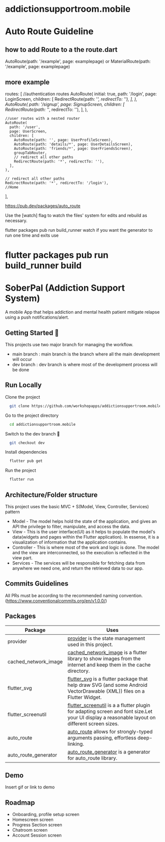 
# addictionsupportroom.mobile

# Auto Route Guideline

## how to add Route to a the route.dart

AutoRoute(path: '/example', page: examplepage)
or
MaterialRoute(path: '/example', page: examplepage)

## more example

routes: <AutoRoute>[
//authentication routes
AutoRoute(
initial: true,
path: '/login',
page: LoginScreen,
children: [
RedirectRoute(path: '*', redirectTo: ''),
],
),
AutoRoute(
path: '/signup',
page: SignupScreen,
children: [
RedirectRoute(path: '*', redirectTo: ''),
],
),

    //user routes with a nested router
    AutoRoute(
      path: '/user',
      page: UserScreen,
      children: [
        AutoRoute(path: '', page: UserProfileScreen),
        AutoRoute(path: 'details/*', page: UserDetailsScreen),
        AutoRoute(path: 'friends/*', page: UserFriendsScreen),
        groupTabRouter,
        // redirect all other paths
        RedirectRoute(path: '*', redirectTo: ''),
      ],
    ),

    // redirect all other paths
    RedirectRoute(path: '*', redirectTo: '/login'),
    //Home

],

https://pub.dev/packages/auto_route

Use the [watch] flag to watch the files' system for edits and rebuild as necessary.

flutter packages pub run build_runner watch
if you want the generator to run one time and exits use

flutter packages pub run build_runner build
=======

# SoberPal (Addiction Support System)

A mobile App that helps addiction and mental health patient mitigate relapse using a push notifications/alert.


## Getting Started 🚀

This projects use two major branch for managing the workflow. 
- main branch : main branch is the branch where all the main development will occur
- dev branch : dev branch is where most of the development process will be done

## Run Locally

Clone the project

```bash
  git clone https://github.com/workshopapps/addictionsupportroom.mobile.git
```

Go to the project directory

```bash
  cd addictionsupportroom.mobile
```

Switch to the dev branch 👀

```bash
  git checkout dev
```

Install dependencies

```bash
  flutter pub get
```

Run the project

```bash
  flutter run
```


## Architecture/Folder structure

This project uses the basic MVC + S(Model, View, Controller, Services) pattern

- Model - The model helps hold the state of the application, and gives an API the privilege to filter, manipulate, and access the data.
- View - This is the user interface(UI) as it helps to populate the model's data(widgets and pages within the Flutter application). In essense, it is a visualization of information that the application contains.
- Controller - This is where most of the work and logic is done. The model and the view are interconnected, so the execution is reflected in the view part.
- Services - The services will be responsible for fetching data from anywhere we need one, and return the retrieved data to our app.

## Commits Guidelines

 All PRs must be according to the recommended naming convention. (https://www.conventionalcommits.org/en/v1.0.0/)
## Packages

| Package             | Uses                                                                |
| ----------------- | ------------------------------------------------------------------ |
| provider | [provider](https://pub.dev/packages/provider) is the state management used in this project.|
| cached_network_image | [cached_network_image](https://pub.dev/packages/cached_network_image) is a flutter library to show images from the internet and keep them in the cache directory. |
| flutter_svg | [flutter_svg](https://pub.dev/packages/flutter_svg) is a flutter package that help draw SVG (and some Android VectorDrawable (XML)) files on a Flutter Widget. |
| flutter_screenutil | [flutter_screenutil](https://pub.dev/packages/flutter_screenutil) is a a flutter plugin for adapting screen and font size.Let your UI display a reasonable layout on different screen sizes. |
| auto_route | [auto_route](https://pub.dev/packages/auto_route) allows for strongly-typed arguments passing, effortless deep-linking.|
| auto_route_generator | [auto_route_generator](https://pub.dev/packages/auto_route_generator) is a generator for auto_route library. |


## Demo

Insert gif or link to demo


## Roadmap

- Onboarding, profile setup screen
- Homescreen screen
- Progress Section screen
- Chatroom screen
- Account Session screen

